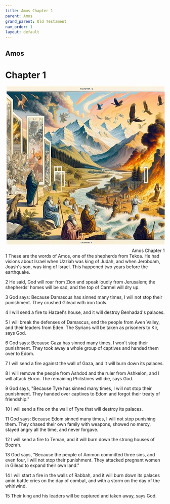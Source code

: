 ```yaml
---
title: Amos Chapter 1
parent: Amos
grand_parent: Old Testament
nav_order: 1
layout: default
---
```


## Amos

# Chapter 1

<div style="clear: both; text-align: right;">
    <img src="/assets/Image/Amos/500/1.jpg" alt="Amos Chapter 1" class="chapter-image" style="max-width: 100%; height: auto; float: right; margin: 0 0 10px 10px; padding-left: 10%;">
    <figcaption style="font-size: 14px;">Amos Chapter 1</figcaption>
</div>
1 These are the words of Amos, one of the shepherds from Tekoa. He had visions about Israel when Uzziah was king of Judah, and when Jeroboam, Joash's son, was king of Israel. This happened two years before the earthquake.

2 He said, God will roar from Zion and speak loudly from Jerusalem; the shepherds' homes will be sad, and the top of Carmel will dry up.

3 God says: Because Damascus has sinned many times, I will not stop their punishment. They crushed Gilead with iron tools.

4 I will send a fire to Hazael's house, and it will destroy Benhadad's palaces.

5 I will break the defenses of Damascus, end the people from Aven Valley, and their leaders from Eden. The Syrians will be taken as prisoners to Kir, says God.

6 God says: Because Gaza has sinned many times, I won't stop their punishment. They took away a whole group of captives and handed them over to Edom.

7 I will send a fire against the wall of Gaza, and it will burn down its palaces.

8 I will remove the people from Ashdod and the ruler from Ashkelon, and I will attack Ekron. The remaining Philistines will die, says God.

9 God says, "Because Tyre has sinned many times, I will not stop their punishment. They handed over captives to Edom and forgot their treaty of friendship."

10 I will send a fire on the wall of Tyre that will destroy its palaces.

11 God says: Because Edom sinned many times, I will not stop punishing them. They chased their own family with weapons, showed no mercy, stayed angry all the time, and never forgave.

12 I will send a fire to Teman, and it will burn down the strong houses of Bozrah.

13 God says, "Because the people of Ammon committed three sins, and even four, I will not stop their punishment. They attacked pregnant women in Gilead to expand their own land."

14 I will start a fire in the walls of Rabbah, and it will burn down its palaces amid battle cries on the day of combat, and with a storm on the day of the whirlwind.

15 Their king and his leaders will be captured and taken away, says God.


